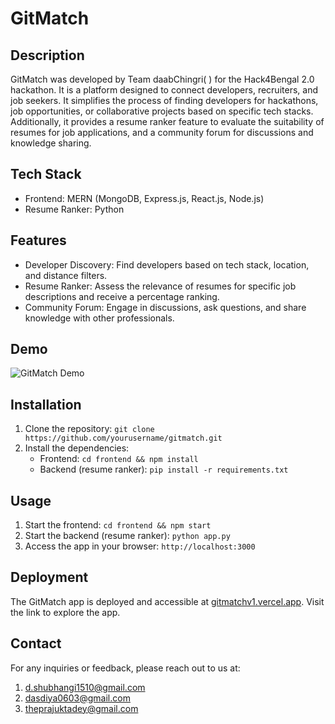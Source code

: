 # GitMatch

## Description

GitMatch was developed by Team daabChingri( ) for the Hack4Bengal 2.0 hackathon. It is a platform designed to connect developers, recruiters, and job seekers. It simplifies the process of finding developers for hackathons, job opportunities, or collaborative projects based on specific tech stacks. Additionally, it provides a resume ranker feature to evaluate the suitability of resumes for job applications, and a community forum for discussions and knowledge sharing.

## Tech Stack

- Frontend: MERN (MongoDB, Express.js, React.js, Node.js)
- Resume Ranker: Python

## Features

- Developer Discovery: Find developers based on tech stack, location, and distance filters.
- Resume Ranker: Assess the relevance of resumes for specific job descriptions and receive a percentage ranking.
- Community Forum: Engage in discussions, ask questions, and share knowledge with other professionals.

## Demo

![GitMatch Demo](demo.gif)

## Installation

1. Clone the repository: `git clone https://github.com/yourusername/gitmatch.git`
2. Install the dependencies:
   - Frontend: `cd frontend && npm install`
   - Backend (resume ranker): `pip install -r requirements.txt`

## Usage

1. Start the frontend: `cd frontend && npm start`
2. Start the backend (resume ranker): `python app.py`
3. Access the app in your browser: `http://localhost:3000`
   
## Deployment

The GitMatch app is deployed and accessible at [gitmatchv1.vercel.app](https://gitmatchv1.vercel.app/). Visit the link to explore the app.

## Contact

For any inquiries or feedback, please reach out to us at:
1. [d.shubhangi1510@gmail.com](mailto:d.shubhangi1510@gmail.com)
2. [dasdiya0603@gmail.com](mailto:dasdiya0603@gmail.com)
3. [theprajuktadey@gmail.com](mailto:theprajuktadeygmail.com)
